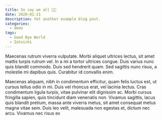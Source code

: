 ```yaml
---
title: So say we all ✊🏻
date: 2020-01-21
description: Yet another example blog post.
categories:
  - demo
tags:
  - Good Bye World
  - Zatoichi
---
```


Maecenas rutrum viverra vulputate. Morbi aliquet ultrices lectus, sit amet mattis turpis rutrum vel. In a mi a tortor ultrices congue. Duis varius nunc quis blandit commodo. Duis sed hendrerit quam. Sed sagittis nunc risus, a molestie mi dapibus quis. Curabitur id convallis enim.

Maecenas aliquam, nibh in condimentum efficitur, quam felis luctus est, ut cursus tellus odio in mi. Duis vel rhoncus erat, vel lacinia lectus. Cras condimentum ligula turpis, vitae pulvinar elit dignissim ac. Morbi cursus fringilla sapien, quis tincidunt diam venenatis non. Vivamus sagittis, lacus quis blandit pretium, massa ante viverra metus, sit amet consequat metus magna vitae sem. Duis leo velit, malesuada non egestas et, dictum nec arcu. Vivamus nec risus ex
